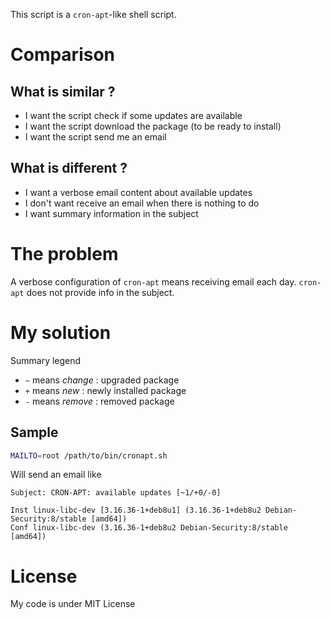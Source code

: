 
This script is a `cron-apt`-like shell script.

Comparison
==========

What is similar ?
-----------------

 * I want the script check if some updates are available
 * I want the script download the package (to be ready to install)
 * I want the script send me an email

What is different ?
-------------------

 * I want a verbose email content about available updates
 * I don't want receive an email when there is nothing to do
 * I want summary information in the subject

The problem
===========

A verbose configuration of `cron-apt` means receiving email each day.
`cron-apt` does not provide info in the subject.

My solution
===========

Summary legend

 * `~` means *change* : upgraded package
 * `+` means *new* : newly installed package
 * `-` means *remove* : removed package

Sample
------

```sh
MAILTO=root /path/to/bin/cronapt.sh
```

Will send an email like
```
Subject: CRON-APT: available updates [~1/+0/-0]

Inst linux-libc-dev [3.16.36-1+deb8u1] (3.16.36-1+deb8u2 Debian-Security:8/stable [amd64])
Conf linux-libc-dev (3.16.36-1+deb8u2 Debian-Security:8/stable [amd64])
```

License
=======

My code is under MIT License
